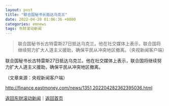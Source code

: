 ```yaml
---
layout: post
title: "联合国秘书长抵达乌克兰"
date: 2022-04-28 01:06:36 +0800
categories: emnews
tags: 东财滚动新闻
---
```

> 联合国秘书长古特雷斯27日抵达乌克兰。他在社交媒体上表示，联合国将继续努力扩大人道主义援助，确保平民从冲突地区撤离。（央视新闻客户端）

<p>联合国秘书长古特雷斯27日抵达乌克兰。他在社交媒体上表示，联合国将继续努力扩大人道主义援助，确保平民从冲突地区撤离。</p><p class="em_media">（文章来源：央视新闻客户端）</p>

<http://finance.eastmoney.com/news/1351,202204282362395036.html>

[返回东财滚动新闻](//finews.withounder.com/emnews/)｜[返回首页](//finews.withounder.com/)